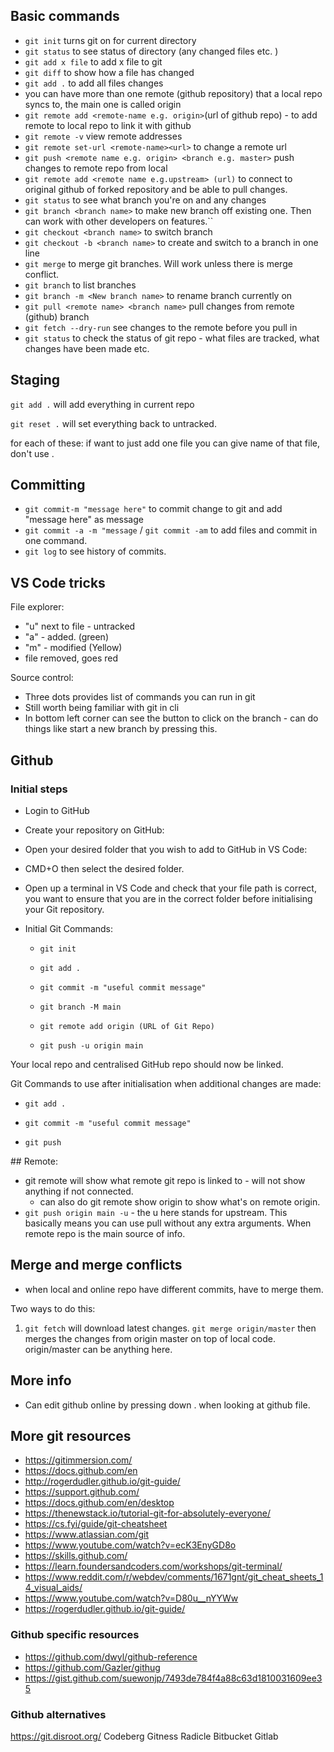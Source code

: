 ## Basic commands

- ```git init``` turns git on for current directory
- ```git status``` to see status of directory (any changed files etc. )
- ```git add x file``` to add x file to git
- ```git diff``` to show how a file has changed
- ```git add .``` to add all files changes
- you can have more than one remote (github repository) that a local repo syncs to, the main one is called origin
- ```git remote add <remote-name e.g. origin>```(url of github repo) - to add remote to local repo to link it with github
- ```git remote -v``` view remote addresses
- ```git remote set-url <remote-name><url>``` to change a remote url
- ```git push <remote name e.g. origin> <branch e.g. master>``` push changes to remote repo from local
- ```git remote add <remote name e.g.upstream> (url)``` to connect to original github of forked repository and be able to pull changes.
- ``git status`` to see what branch you're on and any changes
- ``git branch <branch name>`` to make new branch off existing one. Then can work with other developers on features.``
- ```git checkout <branch name>``` to switch branch
- ``git checkout -b <branch name>`` to create and switch to a branch in one line
- ``git merge`` to merge git branches. Will work unless there is merge conflict.
- ``git branch`` to list branches
- ``git branch -m <New branch name>`` to rename branch currently on
- ``git pull <remote name> <branch name>`` pull changes from remote (github) branch
- ``git fetch --dry-run`` see changes to the remote before you pull in
- ``git status`` to check the status of git repo - what files are tracked, what changes have been made etc.

## Staging

``git add .``  will add everything in current repo

``git reset .`` will set everything back to untracked.

for each of these: if want to just add one file you can give name of that file, don't use .

## Committing

- ```git commit-m "message here"``` to commit change to git and add "message here" as message
- ``git commit -a -m "message`` / ``git commit -am`` to add files and commit in one command.
- ``git log`` to see history of commits.

## VS Code tricks

File explorer:

- "u" next to file - untracked
- "a" - added. (green)
- "m" - modified (Yellow)
- file removed, goes red

Source control:

- Three dots provides list of commands you can run in git
- Still worth being familiar with git in cli
- In bottom left corner can see the button to click on the branch - can do things like start a new branch by pressing this.

## Github

### Initial steps

- Login to GitHub

- Create your repository on GitHub:

- Open your desired folder that you wish to add to GitHub in VS Code:

- CMD+O then select the desired  folder.

- Open up a terminal in VS Code and check that your file path is correct, you want to
ensure that you are in the correct folder before initialising your Git repository.

- Initial Git Commands:
  - ``git init``

  - ``git add .``

  - ``git commit -m "useful commit message"``

  - ``git branch -M main``

  - ``git remote add origin (URL of Git Repo)``

  - ``git push -u origin main``

Your local repo and centralised GitHub repo should now be linked.

Git Commands to use after initialisation when additional changes are made:

- ``git add .``

- ``git commit -m "useful commit message"``

- ``git push``

## Remote:

- git remote will show what remote git repo is linked to - will not show anything if not connected.
  - can also do git remote show origin to show what's on remote origin.
- ``git push origin main -u``  - the u here stands for upstream. This basically means you can use pull without any extra arguments. When remote repo is the main source of info.

## Merge and merge conflicts

- when local and online repo have different commits, have to merge them.

Two ways to do this:
1. ``git fetch`` will download latest changes.
 ``git merge origin/master`` then merges the changes from origin master on top of local code. origin/master can be anything here.


## More info

- Can edit github online by pressing down . when looking at github file.

## More git resources

- <https://gitimmersion.com/>
- <https://docs.github.com/en>
- <http://rogerdudler.github.io/git-guide/>
- <https://support.github.com/>
- <https://docs.github.com/en/desktop>
- <https://thenewstack.io/tutorial-git-for-absolutely-everyone/>
- <https://cs.fyi/guide/git-cheatsheet>
- <https://www.atlassian.com/git>
- <https://www.youtube.com/watch?v=ecK3EnyGD8o>
- <https://skills.github.com/>
- <https://learn.foundersandcoders.com/workshops/git-terminal/>
- <https://www.reddit.com/r/webdev/comments/1671gnt/git_cheat_sheets_14_visual_aids/>
- <https://www.youtube.com/watch?v=D80u__nYYWw>
- <https://rogerdudler.github.io/git-guide/>

### Github specific resources

- <https://github.com/dwyl/github-reference>
- <https://github.com/Gazler/githug>
- <https://gist.github.com/suewonjp/7493de784f4a88c63d1810031609ee35>

### Github alternatives

<https://git.disroot.org/>
Codeberg
Gitness
Radicle
Bitbucket
Gitlab
